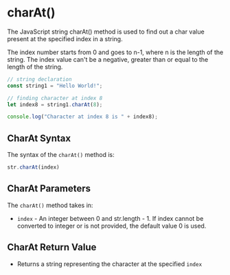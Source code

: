 # charAt()

The JavaScript string charAt() method is used to find out a char value present at the specified index in a string.

The index number starts from 0 and goes to n-1, where n is the length of the string. The index value can't be a negative, greater than or equal to the length of the string.

```jsx
// string declaration
const string1 = "Hello World!";

// finding character at index 8
let index8 = string1.charAt(8);

console.log("Character at index 8 is " + index8);
```

## CharAt Syntax

The syntax of the `charAt()` method is:

```jsx
str.charAt(index)
```

## CharAt Parameters

The `charAt()` method takes in:

- `index` - An integer between 0 and str.length - 1. If index cannot be converted to integer or is not provided, the default value 0 is used.

## CharAt Return Value

- Returns a string representing the character at the specified `index`